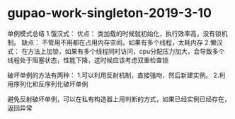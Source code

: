 # gupao-work-singleton-2019-3-10

单例模式总结
1.饿汉式： 
       优点： 类加载的时候就初始化，执行效率高，没有锁机制。
       缺点： 不管用不用都在占用内存空间。如果有多个线程，太耗内存
2.懒汉式：
       在方法上加锁，如果有多个线程同时访问，cpu分配压力加大，会导致多个线程处于阻塞状态，性能下降，这时候应该考虑双重检查锁
       
破坏单例的方法有两种：
1.可以利用反射机制，直接强吻，然后新建实例。
2.利用序列化和反序列化破坏单例

避免反射破坏单例，可以在私有构造器上用判断的方式，如果已经实例已经存在，返回异常

        
